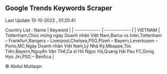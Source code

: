 

## Google Trends Keywords Scraper 
 
Last Update 13-10-2022 , 01:20:41

Country List :
 Name  | Keyword |
| ------------- | ------------- |
| VIETNAM | Tottenham,Chúc mừng ngày Doanh nhân Việt Nam,Barca vs Inter,Tottenham – Frankfurt,Rangers – Liverpool,Chelsea,PSG,Plzeň – Bayern,Leverkusen – Porto,MC,Ngày Doanh nhân Việt Nam,Lý Nhã Kỳ,Mbappe,Tóc Tiên,Bayern,Nguyễn Văn Thể,Ca sĩ Hồ Ngọc Hà,Quang Hải Pau FC,Gong Hyo Jin,PSG – Benfica |



© Abdul Muttaqin 
